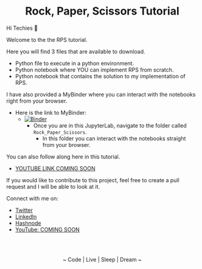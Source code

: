 <h1 align='center'>Rock, Paper, Scissors Tutorial</h1>

Hi Techies 👋

Welcome to the the RPS tutorial. 

Here you will find 3 files that are available to download.
- Python file to execute in a python environment.
- Python notebook where YOU can implement RPS from scratch.
- Python notebook that contains the solution to my implementation of RPS.

I have also provided a MyBinder where you can interact with the notebooks right from your browser.
- Here is the link to MyBinder:
  - [![Binder](https://mybinder.org/badge_logo.svg)](https://mybinder.org/v2/gh/iamAngelSH/AngelInTech/HEAD)
    - Once you are in this JupyterLab, navigate to the folder called `Rock_Paper_Scissors`.
      - In this folder you can interact with the notebooks straight from your browser.

You can also follow along here in this tutorial.
- [YOUTUBE LINK COMING SOON](https://github.com/iamAngelSH)

If you would like to contribute to this project, feel free to create a pull request and I will be able to look at it.

Connect with me on:
- [Twitter](https://twitter.com/@iamAngelSH)
- [LinkedIn](https://www.linkedin.com/in/angelsantanahernandez/)
- [Hashnode](https://iamangelsh.hashnode.dev/)
- [YouTube: COMING SOON]()



<br>

<br>

<p align='center'>~ Code | Live | Sleep | Dream ~</p>
